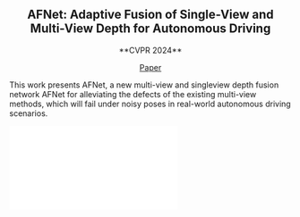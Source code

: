 <div align="center">
<h2>AFNet: Adaptive Fusion of Single-View and Multi-View Depth for Autonomous Driving</h2>
**CVPR 2024**

[Paper](https://arxiv.org/pdf/2403.07535.pdf)
</div>

This work presents AFNet, a new multi-view and singleview depth fusion network AFNet for alleviating the defects of the existing multi-view methods, which will fail under noisy poses in real-world autonomous driving scenarios.

![teaser](assets/pointcloud2.pdf)
